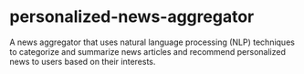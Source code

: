# personalized-news-aggregator
A news aggregator that uses natural language processing (NLP) techniques to categorize and summarize news articles and recommend personalized news to users based on their interests.
